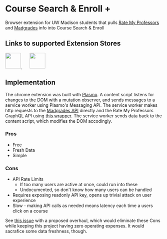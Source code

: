 # Course Search & Enroll +
Browser extension for UW Madison students that pulls [Rate My Professors](https://www.ratemyprofessors.com/) and [Madgrades](https://madgrades.com/) info into Course Search &amp; Enroll

## Links to supported Extension Stores

<a href="https://chrome.google.com/webstore/detail/uw-madison-course-search/ldnllmdimjknflobmdjnmefeollalodf">
<img src="https://github.com/user-attachments/assets/e6f3ff4e-a48a-4cbb-8286-7e21abae9cd7" width="50" height="50"/>
</a>
&nbsp
&nbsp
&nbsp
<a href="https://github.com/JackBlake-zkq/cse-plus/releases/tag/Firefox">
<img src="https://github.com/user-attachments/assets/6df6808f-7e7c-4ba4-b8b9-d1dcceabb5b2" width="50" height="50"/>
</a>



## Implementation

The chrome extension was built with [Plasmo](https://www.plasmo.com/). A content script listens for changes to the DOM with a mutation observer, and sends messages to a service worker using Plasmo's Messaging API. The service worker makes http requests to the [Madgrades API](https://api.madgrades.com/) directly and the Rate My Professors GraphQL API using [this wrapper](https://github.com/Michigan-Tech-Courses/rate-my-professors). The service worker sends data back to the content script, which modifies the DOM accodingly.

### Pros

- Free
- Fresh Data
- Simple

### Cons

- API Rate Limits
  - If too many users are active at once, could run into these
  - Undocumented, so don't know how many users can be handled
- Requires exposing readonly API key, opens up trivial attack on user experience
- Slow - making API calls as needed means latency each time a users click on a course

See [this issue](https://github.com/JackBlake-zkq/cse-plus/issues/7) with a proposed overhaul, which would eliminate these Cons while keeping this project having zero operating expenses. It would sacrafice some data freshness, though.
